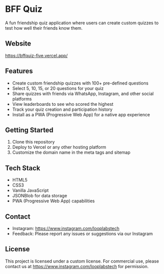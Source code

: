 # BFF Quiz

A fun friendship quiz application where users can create custom quizzes to test how well their friends know them.

## Website
https://bffquiz-five.vercel.app/

## Features

- Create custom friendship quizzes with 100+ pre-defined questions
- Select 5, 10, 15, or 20 questions for your quiz
- Share quizzes with friends via WhatsApp, Instagram, and other social platforms
- View leaderboards to see who scored the highest
- Track your quiz creation and participation history
- Install as a PWA (Progressive Web App) for a native app experience

## Getting Started

1. Clone this repository
2. Deploy to Vercel or any other hosting platform
3. Customize the domain name in the meta tags and sitemap

## Tech Stack

- HTML5
- CSS3
- Vanilla JavaScript
- JSONBlob for data storage
- PWA (Progressive Web App) capabilities

## Contact

- Instagram: https://www.instagram.com/looplabstech
- Feedback: Please report any issues or suggestions via our Instagram

## License

This project is licensed under a custom license. For commercial use, please contact us at https://www.instagram.com/looplabstech for permission.